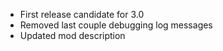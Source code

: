 - First release candidate for 3.0
- Removed last couple debugging log messages
- Updated mod description